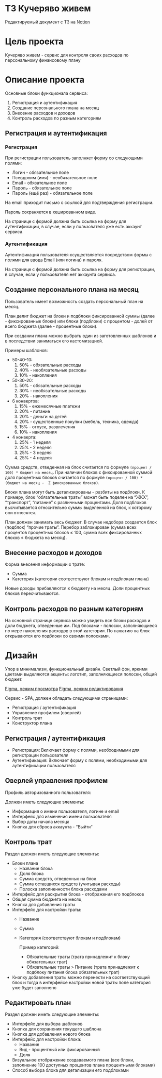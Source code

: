 # ТЗ Кучеряво живем

Редактируемый документ с ТЗ на [Notion](https://mica-polyester-67b.notion.site/41cc501f33ba4602bde612ea3618c543)

# Цель проекта

Кучеряво живем - сервис для контроля своих расходов по персональному финансовому плану

# Описание проекта

Основные блоки функционала сервиса:

1. Регистрация и аутентификация
2. Создание персонального плана на месяц
3. Внесение расходов и доходов
4. Контроль расходов по разным категориям

## Регистрация и аутентификация

### Регистрация

При регистрации пользователь заполняет форму со следующими полями:

- Логин - обязательное поле
- Псевдоним (имя) - необязательное поле
- Email - обязательное поле
- Пароль - обязательное поле
- Пароль (ещё раз) - обязательное поле

На email приходит письмо с ссылкой для подтверждения регистрации.

Пароль сохраняется в хешированном виде.

На странице с формой должна быть ссылка на форму для аутентификации, в случае, если у пользователя уже есть аккаунт сервиса.

### Аутентификация

Аутентификация пользователя осуществляется посредством формы с полями для ввода Email (или логина) и пароля.

На странице с формой должна быть ссылка на форму для регистрации, в случае, если у пользователя нет аккаунта сервиса.

## Создание персонального плана на месяц

Пользователь имеет возможность создать персональный план на месяц.

План делит бюджет на блоки и подблоки фиксированной суммы (далее - фиксированные блоки) или блоки (подблоки) с процентом - долей от всего бюджета (далее - процентные блоки).

При создании плана можно выбрать один из заготовленных шаблонов и в последствии заниматься его кастомизацией.

Примеры шаблонов:

- 50-40-10:
  1. 50% - обязательные расходы
  2. 40% - необязательные расходы
  3. 10% - накопления
- 50-30-20:
  1. 50% - обязательные расходы
  2. 30% - необязательные расходы
  3. 20% - накопления
- 6 конвертов:
  1. 15% - ежемесячные платежи
  2. 20% - питание
  3. 20% - деньги на детей
  4. 20% - существенные покупки (мебель, техника, одежда)
  5. 15% - отпуск, развлечения
  6. 10% - накопления
- 4 конверта:
  1. 25% - 1 неделя
  2. 25% - 2 неделя
  3. 25% - 3 неделя
  4. 25% - 4 неделя

Сумма средств, отведенная на блок считается по формуле `(процент / 100) * бюджет на месяц`.
При наличии блоков с фиксированной суммой доля процентных блоков считается по формуле `(процент / 100) * (бюджет на месяц -  Σ фиксированных блоков)`.

Блоки плана могут быть детализированы - разбиты на подблоки. К примеру, блок “обязательные траты” может быть поделен на “ЖКХ”, “транспорт”, “питание” с различными процентами. Доля подблоков высчитывается относительно суммы выделенной на блок, к которому они относятся.

План должен занимать весь бюджет. В случае недобора создается блок (подблок) “прочие траты”. Перебор заблокирован (сумма всех процентов процентных блоков ≤ 100, сумма всех фиксированных блоков ≤ бюджета на месяц).

## Внесение расходов и доходов

Форма внесения информации о трате:

- Сумма
- Категория (категории соответствуют блокам и подблокам плана)

Новые доходы прибавляются к бюджету на месяц. Доли процентных блоков пересчитываются.

## Контроль расходов по разным категориям

На основной странице сервиса можно увидеть все блоки расходов и доли бюджета, отведенные им. Под блоками - полоски, заполняющиеся по мере накопления расходов в этой категории. По нажатию на блок открываются его подблоки со своими полосками.

# Дизайн

Упор в минимализм, функциональный дизайн. Светлый фон, яркими цветами выделяются акценты: логотип, заполняющиеся полоски, общий бюджет.

[Figma, режим просмотра](https://www.figma.com/proto/RtngiqvSYKLCl5fPUU9P8b/Curly-Life?node-id=103%3A448&scaling=scale-down-width&page-id=0%3A1&starting-point-node-id=103%3A448)
[Figma, режим редактирования](https://www.figma.com/file/RtngiqvSYKLCl5fPUU9P8b/Curly-Life?node-id=0%3A1)


Сервис - SPA, должен обладать следующими страницами:

- Регистрация / аутентификация
- Управление профилем (оверлей)
- Контроль трат
- Конструктор плана

## Регистрация / аутентификация

- Регистрация:
  Включает форму с полями, необходимыми для регистрации пользователя
- Аутентификация:
  Включает форму с полями, необходимыми для аутентификации пользователя

## Оверлей управления профилем

Профиль авторизованного пользователя:

Должен иметь следующие элементы:

- Информация о имени пользователя, логине и email
- Интерфейс для изменения имени пользователя
- Выбор даты начала месяца
- Кнопка для сброса аккаунта - “Выйти”

## Контроль трат

Раздел должен иметь следующие элементы:

- Блоки плана
  - Название блока
  - Доля блока
  - Сумма средств, отведенных на блок
  - Сумма оставшихся средств (учитывая расходы)
  - Полоска заполненности блока расходами
- Интерфейс для раскрытия блока - отображения его подблоков
- Общая сумма бюджета на месяц
- Кнопка для добавления траты
- Интерфейс для настройки траты:
  - Название
  - Сумма
  - Категория (соответствуют блокам и подблокам)

    Пример категорий:

    - Обязательные траты (трата принадлежит к блоку обязательных трат)
    - Обязательные траты > Питание (трата принадлежит к подблоку питания блока обязательных трат)
- Кнопку добавления траты можно перенести на соответствующий блок и тогда в интерфейсе настройки новой траты поле категория уже будет заполнено

## Редактировать план

Раздел должен иметь следующие элементы:

- Интерфейс для выбора шаблонов
- Кнопка для сохранения текущего шаблона
- Кнопка для добавления нового блока
- Интерфейс для настройки блока:
  - Название
  - Вид - процентный или фиксированный
  - Доля
- Визуальное отображение создаваемого плана (все блоки, заполнение 100 доступных процентов плана процентными блоками)
- Способ выбора блока для детализации его подблоками
